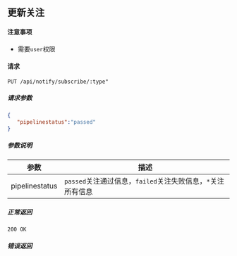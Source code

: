 ## 更新关注

#### 注意事项

- 需要`user`权限

#### 请求

```
PUT /api/notify/subscribe/:type"
```

##### 请求参数

```json
{
   "pipelinestatus":"passed"
}
```

##### 参数说明

|参数|描述|
|---|---|
|pipelinestatus|`passed`关注通过信息，`failed`关注失败信息，`*`关注所有信息|

##### 正常返回

```
200 OK
```

##### 错误返回
